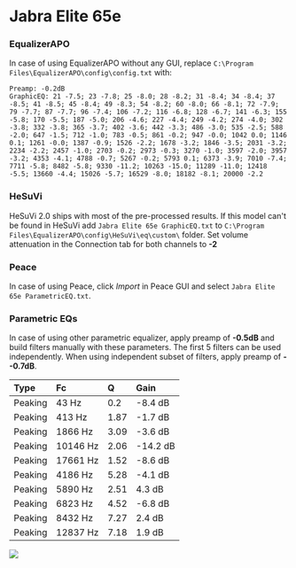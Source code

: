 # Jabra Elite 65e

### EqualizerAPO
In case of using EqualizerAPO without any GUI, replace `C:\Program Files\EqualizerAPO\config\config.txt`
with:
```
Preamp: -0.2dB
GraphicEQ: 21 -7.5; 23 -7.8; 25 -8.0; 28 -8.2; 31 -8.4; 34 -8.4; 37 -8.5; 41 -8.5; 45 -8.4; 49 -8.3; 54 -8.2; 60 -8.0; 66 -8.1; 72 -7.9; 79 -7.7; 87 -7.7; 96 -7.4; 106 -7.2; 116 -6.8; 128 -6.7; 141 -6.3; 155 -5.8; 170 -5.5; 187 -5.0; 206 -4.6; 227 -4.4; 249 -4.2; 274 -4.0; 302 -3.8; 332 -3.8; 365 -3.7; 402 -3.6; 442 -3.3; 486 -3.0; 535 -2.5; 588 -2.0; 647 -1.5; 712 -1.0; 783 -0.5; 861 -0.2; 947 -0.0; 1042 0.0; 1146 0.1; 1261 -0.0; 1387 -0.9; 1526 -2.2; 1678 -3.2; 1846 -3.5; 2031 -3.2; 2234 -2.2; 2457 -1.0; 2703 -0.2; 2973 -0.3; 3270 -1.0; 3597 -2.0; 3957 -3.2; 4353 -4.1; 4788 -0.7; 5267 -0.2; 5793 0.1; 6373 -3.9; 7010 -7.4; 7711 -5.8; 8482 -5.8; 9330 -11.2; 10263 -15.0; 11289 -11.0; 12418 -5.5; 13660 -4.4; 15026 -5.7; 16529 -8.0; 18182 -8.1; 20000 -2.2
```

### HeSuVi
HeSuVi 2.0 ships with most of the pre-processed results. If this model can't be found in HeSuVi add
`Jabra Elite 65e GraphicEQ.txt` to `C:\Program Files\EqualizerAPO\config\HeSuVi\eq\custom\` folder.
Set volume attenuation in the Connection tab for both channels to **-2**

### Peace
In case of using Peace, click *Import* in Peace GUI and select `Jabra Elite 65e ParametricEQ.txt`.

### Parametric EQs
In case of using other parametric equalizer, apply preamp of **-0.5dB** and build filters manually
with these parameters. The first 5 filters can be used independently.
When using independent subset of filters, apply preamp of **--0.7dB**.

| Type    | Fc       |    Q | Gain     |
|:--------|:---------|:-----|:---------|
| Peaking | 43 Hz    | 0.2  | -8.4 dB  |
| Peaking | 413 Hz   | 1.87 | -1.7 dB  |
| Peaking | 1866 Hz  | 3.09 | -3.6 dB  |
| Peaking | 10146 Hz | 2.06 | -14.2 dB |
| Peaking | 17661 Hz | 1.52 | -8.6 dB  |
| Peaking | 4186 Hz  | 5.28 | -4.1 dB  |
| Peaking | 5890 Hz  | 2.51 | 4.3 dB   |
| Peaking | 6823 Hz  | 4.52 | -6.8 dB  |
| Peaking | 8432 Hz  | 7.27 | 2.4 dB   |
| Peaking | 12837 Hz | 7.18 | 1.9 dB   |

![](https://raw.githubusercontent.com/jaakkopasanen/AutoEq/master/results/rtings/rtings/Jabra%20Elite%2065e/Jabra%20Elite%2065e.png)